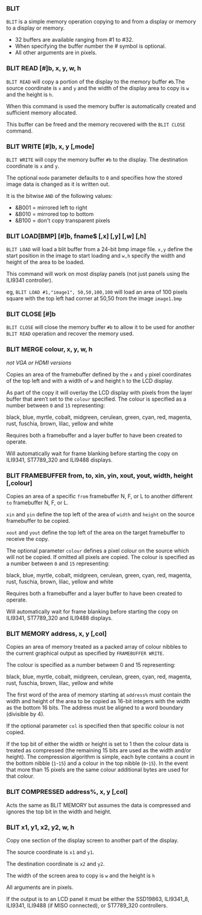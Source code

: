 ### BLIT

`BLIT` is a simple memory operation copying to and from a display or memory to a display or memory. 

* 32 buffers are available ranging from #1 to #32. 
* When specifying the buffer number the # symbol is optional. 
* All other arguments are in pixels.


### BLIT READ [#]b, x, y, w, h

`BLIT READ` will copy a portion of the display to the memory buffer `#b`.The source coordinate is `x` and `y` and the width of the display area to copy is `w` and the height is `h`.

When this command is used the memory buffer is automatically created and sufficient memory allocated. 

This buffer can be freed and the memory recovered with the `BLIT CLOSE` command.


### BLIT WRITE [#]b, x, y [,mode]

`BLIT WRITE` will copy the memory buffer `#b` to the display. The destination coordinate is `x` and `y`.

The optional `mode` parameter defaults to `0` and specifies how the stored image data is changed as it is written out.

It is the bitwise `AND` of the following values:

- &B001 = mirrored left to right
- &B010 = mirrored top to bottom
- &B100 = don't copy transparent pixels


### BLIT LOAD[BMP] [#]b, fname$ [,x] [,y] [,w] [,h]

`BLIT LOAD` will load a blit buffer from a 24-bit bmp image file. `x,y` define the start position in the image to start loading and `w,h` specify the width and height of the area to be loaded. 

This command will work on most display panels (not just panels using the ILI9341 controller).

eg, `BLIT LOAD #1,"image1", 50,50,100,100` will load an area of 100 pixels square with the top left had corner at 50,50 from the image `image1.bmp`


### BLIT CLOSE [#]b

`BLIT CLOSE` will close the memory buffer `#b` to allow it to be used for another `BLIT READ` operation and recover the memory used.


### BLIT MERGE colour, x, y, w, h

*not VGA or HDMI versions*

Copies an area of the framebuffer defined by the `x` and `y` pixel coordinates of the top left and with a width of `w` and height `h` to the LCD display.

As part of the copy it will overlay the LCD display with pixels from the layer buffer that aren’t set to the `colour` specified. The colour is specified as a number between `0` and `15` representing: 

black, blue, myrtle, cobalt, midgreen, cerulean, green, cyan, red, magenta, rust, fuschia, brown, lilac, yellow and white

Requires both a framebuffer and a layer buffer to have been created to operate. 

Will automatically wait for frame blanking before starting the copy on ILI9341, ST7789_320 and ILI9488 displays.

### BLIT FRAMEBUFFER from, to, xin, yin, xout, yout, width, height [,colour]

Copies an area of a specific `from` framebuffer N, F, or L to another different `to` framebuffer N, F, or L. 

`xin` and `yin` define the top left of the area of `width` and `height` on the source framebuffer to be copied. 

`xout` and `yout` define the top left of the area on the target framebuffer to receive the copy. 

The optional parameter `colour` defines a pixel colour on the source which will not be copied. If omitted all pixels are copied. The colour is specified as a number between `0` and `15` representing:

black, blue, myrtle, cobalt, midgreen, cerulean, green, cyan, red, magenta, rust, fuschia, brown, lilac, yellow and white

Requires both a framebuffer and a layer buffer to have been created to operate. 

Will automatically wait for frame blanking before starting the copy on ILI9341, ST7789_320 and ILI9488 displays.

### BLIT MEMORY address, x, y [,col]

Copies an area of memory treated as a packed array of colour nibbles to the current graphical output as specified by `FRAMEBUFFER WRITE`. 

The colour is specified as a number between 0 and 15 representing:

black, blue, myrtle, cobalt, midgreen, cerulean, green, cyan, red, magenta, rust, fuschia, brown, lilac, yellow and white

The first word of the area of memory starting at `address%` must contain the width and height of the area to be copied as 16-bit integers with the width as the bottom 16 bits. The address must be aligned to a word boundary (divisible by 4).

If the optional parameter `col` is specified then that specific colour is not copied.

If the top bit of either the width or height is set to 1 then the colour data is treated as compressed (the remaining 15 bits are used as the width and/or height). The compression algorithm is simple, each byte contains a count in the bottom nibble (`1`-`15`) and a colour in the top nibble (`0`-`15`). In the event that more than 15 pixels are the same colour additional bytes are used for that colour.

### BLIT COMPRESSED address%, x, y [,col]

Acts the same as BLIT MEMORY but assumes the data is compressed and ignores the top bit in the width and height.

### BLIT x1, y1, x2, y2, w, h

Copy one section of the display screen to another part of the display.

The source coordinate is `x1` and `y1`.

The destination coordinate is `x2` and `y2`.

The width of the screen area to copy is `w` and the height is `h`

All arguments are in pixels.

If the output is to an LCD panel it must be either the SSD19863, ILI9341_8, ILI9341, ILI9488 (if MISO connected), or ST7789_320 controllers.
